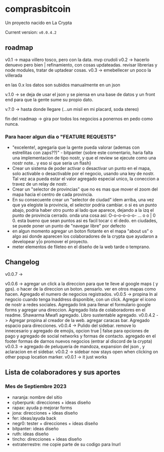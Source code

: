 # comprasbitcoin

Un proyecto nacido en La Crypta

Current version: `v0.0.4.2`

## roadmap

v0.1 -> mapa villero tosco, pero con la data. mvp crudoli
v0.2 -> hacerlo denuevo pero bien | refinamiento, con cosas updateadas. revisar librerias y node modules, tratar de uptadear cosas.
v0.3 -> emebellecer un poco la villerada

en las 0.x los datos son subidos manualmente en un json

v.1.0 -> se deja de usar el json y se piensa en una base de datos y un front end para que la gente sume su propio dato.

v.?.0 -> hasta donde llegare (...un misil en mi placard, soda stereo)

fin del roadmap -> gira por todos los negocios a ponernos en pedo como nunca.

### Para hacer algun día o "FEATURE REQUESTS"

- "excelente!, agregaria que la gente pueda valorar (ademas con estrellitas con zaps??)" - bitpanter {sobre este comentario, haria falta una implementacion de tipo nostr, y que el review se ejecute como una nostr note.. y eso si que seria un flash}
- Crear un sistema de poder activar o desactivar un punto en el mapa, solo activable o desactivable por el negocio, usando una key de nostr. Tal vez aca pueda estar el valor agregado especial unico, la coneccion a travez de un relay de nostr.
- Crear un "selector de provincias" que no es mas que mover el zoom del mapa hacia el centro de cada provincia.
- En su consecuente crear un "selector de ciudad" idem arriba, una vez que ya elegiste la provincia, el selector podria cambiar. o si es un punto abajo, podria haber otro punto al lado que aparece, dejando a la izq el punto de provincia cerrado. onda una cosa asi: O-o-o-o-o-o- ... o o | 0 0. esta bueno que sean puntos asi es facil tocar c el dedo. en ciudades, se puede poner un punto de "navegar libre" por defecto
- en algun momento agregar un boton flotante en el mapa "about us" o algo asi donde aparecen los colaboradores de la crypta que ayudaron a developear y|o promover el proyecto.
- meter elementos de fileteo en el diseño de la web tarde o temprano.

## Changelog

v0.0.7 ->

v0.0.6 -> agregar un click a la direccion para que te lleve al google maps ( y gps). o hacer de la direccion un boton. pensarlo. ver en otros mapas como hacen. Agregado el numero de negocios registrados.
v0.0.5 -> propina ln al negocio cuando tenga lnaddress disponible, con un click. Agregar el icono de nostr a redes sociales. Agregado link para llenar el formulario google forms y agregar una direccion. Agregado lista de colaboradores en el readme. Shawarma Mwafi agregado. Libro sustentable agregado.
v0.0.4.2 -> Agregar propina al creador de la web. agregar caracas bar. Agregado espacio para direcciones.
v0.0.4 -> Pulido del sidebar. remove lo innecesario y agregado de emojis, opcion true | false para opciones de pago y agregado de social networks y formas de contacto. agregado en el footer formas de darnos nuevos negocios (entrar al discord de la crypta)
v0.0.3 -> agregado de peluqueria de mandoza, expansion del json , y aclaracion en el sidebar.
v0.0.2 -> sidebar now stays open when clicking on other popup location marker.
v0.0.1 -> it just works

## Lista de colaboradores y sus aportes

### Mes de Septiembre 2023

- naranja: nombre del sitio
- cyberpunk: direcciones + ideas diseño
- rapax: ayuda p mejorar forms
- jona: direcciones + ideas diseño
- fer: ideas/ayuda back
- negr0: tester + direcciones + ideas diseño
- bitpanter: ideas diseño
- ruth: ideas diseño
- tincho: direcciones + ideas diseño
- extraterrestre: me copie parte de su codigo para lnurl
